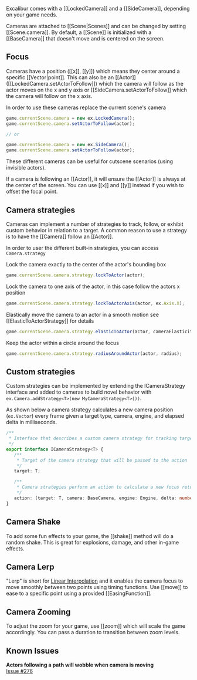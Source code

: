 
Excalibur comes with a [[LockedCamera]] and a [[SideCamera]], depending on
your game needs.

Cameras are attached to [[Scene|Scenes]] and can be changed by 
setting [[Scene.camera]]. By default, a [[Scene]] is initialized with a
[[BaseCamera]] that doesn't move and is centered on the screen.

## Focus

Cameras have a position ([[x]], [[y]]) which means they center around a specific
[[Vector|point]]. This can also be an [[Actor]] ([[LockedCamera.setActorToFollow]]) which
the camera will follow as the actor moves on the x and y axis or [[SideCamera.setActorToFollow]] which the camera will follow on the x axis.

In order to use these cameras replace the current scene's camera
```typescript
game.currentScene.camera = new ex.LockedCamera();
game.currentScene.camera.setActorToFollow(actor);

// or

game.currentScene.camera = new ex.SideCamera();
game.currentScene.camera.setActorToFollow(actor);
```

These different cameras can be useful for cutscene scenarios (using
invisible actors).

If a camera is following an [[Actor]], it will ensure the [[Actor]] is always at the
center of the screen. You can use [[x]] and [[y]] instead if you wish to
offset the focal point.

## Camera strategies

Cameras can implement a number of strategies to track, follow, or exhibit custom behavior in relation to a target. A common reason to use a 
strategy is to have the [[Camera]] follow an [[Actor]].

In order to user the different built-in strategies, you can access `Camera.strategy`

Lock the camera exactly to the center of the actor's bounding box
```typescript
game.currentScene.camera.strategy.lockToActor(actor);
```

Lock the camera to one axis of the actor, in this case follow the actors x position
```typescript
game.currentScene.camera.strategy.lockToActorAxis(actor, ex.Axis.X);
```

Elastically move the camera to an actor in a smooth motion see [[ElasticToActorStrategy]] for details
```typescript
game.currentScene.camera.strategy.elasticToActor(actor, cameraElasticity, cameraFriction);
```

Keep the actor within a circle around the focus
```typescript
game.currentScene.camera.strategy.radiusAroundActor(actor, radius);
```

## Custom strategies

Custom strategies can be implemented by extending the ICameraStrategy interface and added to cameras to build novel behavior with `ex.Camera.addStrategy<T>(new MyCameraStrategy<T>())`.

As shown below a camera strategy calculates a new camera position (`ex.Vector`) every frame given a target type, camera, engine, and elapsed delta in milliseconds.

```typescript
/**
 * Interface that describes a custom camera strategy for tracking targets
 */
export interface ICameraStrategy<T> {
   /**
    * Target of the camera strategy that will be passed to the action
    */
   target: T;

   /**
    * Camera strategies perform an action to calculate a new focus returned out of the strategy
    */
   action: (target: T, camera: BaseCamera, engine: Engine, delta: number) => Vector;
}
```



## Camera Shake

To add some fun effects to your game, the [[shake]] method
will do a random shake. This is great for explosions, damage, and other
in-game effects.

## Camera Lerp

"Lerp" is short for [Linear Interpolation](http://en.wikipedia.org/wiki/Linear_interpolation) 
and it enables the camera focus to move smoothly between two points using timing functions. 
Use [[move]] to ease to a specific point using a provided [[EasingFunction]].

## Camera Zooming

To adjust the zoom for your game, use [[zoom]] which will scale the
game accordingly. You can pass a duration to transition between zoom levels.

## Known Issues    

**Actors following a path will wobble when camera is moving**  
[Issue #276](https://github.com/excaliburjs/Excalibur/issues/276)